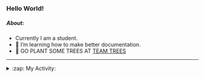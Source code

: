 ### Hello World!

##### About:
- Currently I am a student.
- 🌱 I’m learning how to make better documentation.
- 🌱 GO PLANT SOME TREES AT [TEAM TREES](https://teamtrees.org/)

---
<details>
  <summary>:zap: My Activity:</summary>
  
<!--START_SECTION:waka-->
![Code Time](http://img.shields.io/badge/Code%20Time-1%2C112%20hrs%201%20min-blue)

**I'm a Night 🦉** 

```text
🌞 Morning                1384 commits        ██░░░░░░░░░░░░░░░░░░░░░░░   09.15 % 
🌆 Daytime                5249 commits        █████████░░░░░░░░░░░░░░░░   34.69 % 
🌃 Evening                4354 commits        ███████░░░░░░░░░░░░░░░░░░   28.78 % 
🌙 Night                  4143 commits        ███████░░░░░░░░░░░░░░░░░░   27.38 % 
```
📅 **I'm Most Productive on Wednesday** 

```text
Monday                   2294 commits        ████░░░░░░░░░░░░░░░░░░░░░   15.16 % 
Tuesday                  1834 commits        ███░░░░░░░░░░░░░░░░░░░░░░   12.12 % 
Wednesday                3580 commits        ██████░░░░░░░░░░░░░░░░░░░   23.66 % 
Thursday                 1897 commits        ███░░░░░░░░░░░░░░░░░░░░░░   12.54 % 
Friday                   1507 commits        ██░░░░░░░░░░░░░░░░░░░░░░░   09.96 % 
Saturday                 1371 commits        ██░░░░░░░░░░░░░░░░░░░░░░░   09.06 % 
Sunday                   2647 commits        ████░░░░░░░░░░░░░░░░░░░░░   17.50 % 
```


📊 **This Week I Spent My Time On** 

```text
🔥 Editors: 
VS Code                  11 hrs 41 mins      █████████████████████████   100.00 % 

🐱‍💻 Projects: 
praise                   6 hrs 3 mins        █████████████░░░░░░░░░░░░   51.81 % 
CSF22                    2 hrs 49 mins       ██████░░░░░░░░░░░░░░░░░░░   24.15 % 
skillgraff               2 hrs 48 mins       ██████░░░░░░░░░░░░░░░░░░░   24.02 % 
ai                       0 secs              ░░░░░░░░░░░░░░░░░░░░░░░░░   00.02 % 
```


 Last Updated on 21/04/2023 12:08:42 UTC
<!--END_SECTION:waka-->
</details>
